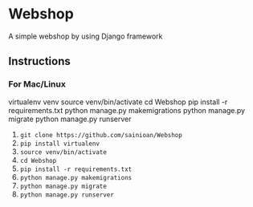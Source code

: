 # Webshop

A simple webshop by using Django framework

## Instructions

### For Mac/Linux

virtualenv venv
source venv/bin/activate
cd Webshop
pip install -r requirements.txt
python manage.py makemigrations
python manage.py migrate
python manage.py runserver

1. `git clone https://github.com/sainioan/Webshop`
2. `pip install virtualenv`
3. `source venv/bin/activate`
4. `cd Webshop`
5. `pip install -r requirements.txt`
6. `python manage.py makemigrations`
7. `python manage.py migrate`
8. `python manage.py runserver`
